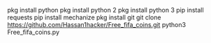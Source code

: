 pkg install python
pkg install python 2
pkg install python 3
pip install requests
pip install mechanize
pkg install git
git clone https://github.com/Hassan1hacker/Free_fifa_coins.git
python3 Free_fifa_coins.py
